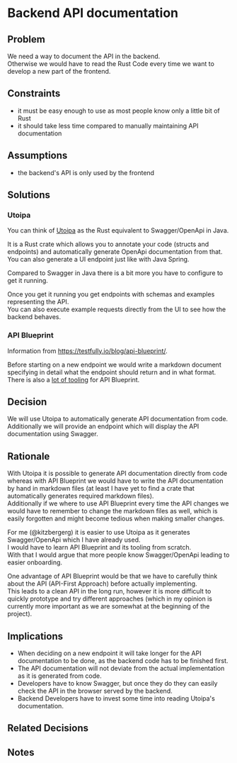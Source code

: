 # Backend API documentation

## Problem

We need a way to document the API in the backend.  
Otherwise we would have to read the Rust Code every time we want to develop a new part of the frontend.

## Constraints

- it must be easy enough to use as most people know only a little bit of Rust
- it should take less time compared to manually maintaining API documentation

## Assumptions

- the backend's API is only used by the frontend

## Solutions

### Utoipa

You can think of [Utoipa](https://github.com/juhaku/utoipa) as the Rust equivalent to Swagger/OpenApi in Java.

It is a Rust crate which allows you to annotate your code (structs and endpoints) and automatically generate OpenApi documentation from that.  
You can also generate a UI endpoint just like with Java Spring.

Compared to Swagger in Java there is a bit more you have to configure to get it running.

Once you get it running you get endpoints with schemas and examples representing the API.  
You can also execute example requests directly from the UI to see how the backend behaves.

### API Blueprint

Information from <https://testfully.io/blog/api-blueprint/>.

Before starting on a new endpoint we would write a markdown document specifying in detail what the endpoint should return and in what format.  
There is also a [lot of tooling](https://apiblueprint.org/tools.html) for API Blueprint.

## Decision

We will use Utoipa to automatically generate API documentation from code.  
Additionally we will provide an endpoint which will display the API documentation using Swagger.

## Rationale

With Utoipa it is possible to generate API documentation directly from code whereas with API Blueprint we would have to write the API documentation by hand in markdown files (at least I have yet to find a crate that automatically generates required markdown files).  
Additionally if we where to use API Blueprint every time the API changes we would have to remember to change the markdown files as well, which is easily forgotten and might become tedious when making smaller changes.

For me (@kitzbergerg) it is easier to use Utoipa as it generates Swagger/OpenApi which I have already used.  
I would have to learn API Blueprint and its tooling from scratch.  
With that I would argue that more people know Swagger/OpenApi leading to easier onboarding.

One advantage of API Blueprint would be that we have to carefully think about the API (API-First Approach) before actually implementing.  
This leads to a clean API in the long run, however it is more difficult to quickly prototype and try different approaches (which in my opinion is currently more important as we are somewhat at the beginning of the project).

## Implications

-   When deciding on a new endpoint it will take longer for the API documentation to be done, as the backend code has to be finished first.
-   The API documentation will not deviate from the actual implementation as it is generated from code.
-   Developers have to know Swagger, but once they do they can easily check the API in the browser served by the backend.
-   Backend Developers have to invest some time into reading Utoipa's documentation.

## Related Decisions

## Notes
